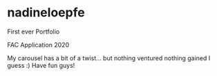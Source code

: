 # nadineloepfe

First ever Portfolio

FAC Application 2020

My carousel has a bit of a twist... but nothing ventured nothing gained I guess :)
Have fun guys!
